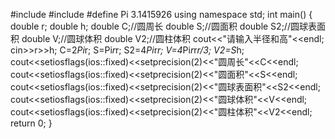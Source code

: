 #include <iostream>
#include <iomanip>
#define Pi 3.1415926
using namespace std;
int main()
{
	double r;
	double h;
	double C;//圆周长
	double S;//圆面积
	double S2;//圆球表面积
	double V;//圆球体积
	double V2;//圆柱体积
	cout<<"请输入半径和高"<<endl;
	cin>>r>>h;
	C=2*Pi*r;
	S=Pi*r*r;
	S2=4*Pi*r*r;
	V=4*Pi*r*r*r/3;
	V2=S*h;
	cout<<setiosflags(ios::fixed)<<setprecision(2)<<"圆周长"<<C<<endl;
	cout<<setiosflags(ios::fixed)<<setprecision(2)<<"圆面积"<<S<<endl;
	cout<<setiosflags(ios::fixed)<<setprecision(2)<<"圆球表面积"<<S2<<endl;
	cout<<setiosflags(ios::fixed)<<setprecision(2)<<"圆球体积"<<V<<endl;
	cout<<setiosflags(ios::fixed)<<setprecision(2)<<"圆柱体积"<<V2<<endl;
	return 0;
}

